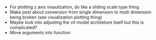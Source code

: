 - For plotting z axis visaulization, do like a sliding scale type thing
- Make post about conversion from single dimension to multi dimension being broken (see visualization plotting thing)
- Maybe look into adjusting the vit model architeture itself but this is complicated?
- Move arguments into function